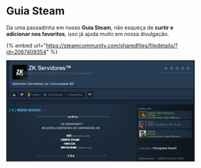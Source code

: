 # Guia Steam

Da uma passadinha em nosso **Guia Steam**, não esqueça de **curtir e adicionar nos favoritos**, isso já ajuda muito em nossa divulgação.

{% embed url="https://steamcommunity.com/sharedfiles/filedetails/?id=2067409354" %}

![](<../.gitbook/assets/image (26).png>)
